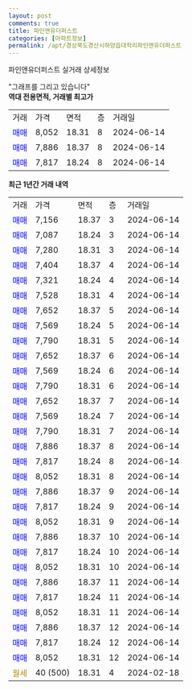 ```yaml
---
layout: post
comments: true
title: 파인앤유더퍼스트
categories: [아파트정보]
permalink: /apt/경상북도경산시하양읍대학리파인앤유더퍼스트
---
```


파인앤유더퍼스트 실거래 상세정보

<script type="text/javascript">
  google.charts.load('current', {'packages':['line', 'corechart']});
  google.charts.setOnLoadCallback(drawChart);

  function drawChart() {
    var data = new google.visualization.DataTable();
    data.addColumn('date', '거래일');
    data.addColumn('number', "매매");
    data.addColumn('number', "전세");
    data.addColumn('number', "전매");

    data.addRows([[new Date(Date.parse("2024-06-14")), 7156, null, null], [new Date(Date.parse("2024-06-14")), 7087, null, null], [new Date(Date.parse("2024-06-14")), 7280, null, null], [new Date(Date.parse("2024-06-14")), 7404, null, null], [new Date(Date.parse("2024-06-14")), 7321, null, null], [new Date(Date.parse("2024-06-14")), 7528, null, null], [new Date(Date.parse("2024-06-14")), 7652, null, null], [new Date(Date.parse("2024-06-14")), 7569, null, null], [new Date(Date.parse("2024-06-14")), 7790, null, null], [new Date(Date.parse("2024-06-14")), 7652, null, null], [new Date(Date.parse("2024-06-14")), 7569, null, null], [new Date(Date.parse("2024-06-14")), 7790, null, null], [new Date(Date.parse("2024-06-14")), 7652, null, null], [new Date(Date.parse("2024-06-14")), 7569, null, null], [new Date(Date.parse("2024-06-14")), 7790, null, null], [new Date(Date.parse("2024-06-14")), 7886, null, null], [new Date(Date.parse("2024-06-14")), 7817, null, null], [new Date(Date.parse("2024-06-14")), 8052, null, null], [new Date(Date.parse("2024-06-14")), 7886, null, null], [new Date(Date.parse("2024-06-14")), 7817, null, null], [new Date(Date.parse("2024-06-14")), 8052, null, null], [new Date(Date.parse("2024-06-14")), 7886, null, null], [new Date(Date.parse("2024-06-14")), 7817, null, null], [new Date(Date.parse("2024-06-14")), 8052, null, null], [new Date(Date.parse("2024-06-14")), 7886, null, null], [new Date(Date.parse("2024-06-14")), 7817, null, null], [new Date(Date.parse("2024-06-14")), 8052, null, null], [new Date(Date.parse("2024-06-14")), 7886, null, null], [new Date(Date.parse("2024-06-14")), 7817, null, null], [new Date(Date.parse("2024-06-14")), 8052, null, null], [new Date(Date.parse("2024-02-18")), null, null, null]]);

    var options = {
      hAxis: {
        format: 'yyyy/MM/dd'
      },    
      lineWidth: 0,
      pointsVisible: true,    
      title: '최근 1년간 유형별 실거래가 분포',
      legend: { position: 'bottom' }
    };

    var formatter = new google.visualization.NumberFormat({pattern:'###,###'} );
    formatter.format(data, 1);
    formatter.format(data, 2);
    
    setTimeout(function() {
        var chart = new google.visualization.LineChart(document.getElementById('columnchart_material'));
        chart.draw(data, (options));
        document.getElementById('loading').style.display = 'none';
    }, 200);
  }
</script>


<div id="loading" style="z-index:20; display: block; margin-left: 0px">"그래프를 그리고 있습니다"</div>
<div id="columnchart_material" style="width: 95%; margin-left: 0px; display: block"></div>
<!-- contents start -->
<b>역대 전용면적, 거래별 최고가</b>
<table class="sortable">
    <tr>
      <td>거래</td>
      <td>가격</td>
      <td>면적</td>
      <td>층</td>
      <td>거래일</td>
    </tr>
        <tr>
          <td><a style="color: blue">매매</a></td>
          <td>8,052</td>
          <td>18.31</td>
          <td>8</td>
          <td>2024-06-14</td>
        </tr>            <tr>
          <td><a style="color: blue">매매</a></td>
          <td>7,886</td>
          <td>18.37</td>
          <td>8</td>
          <td>2024-06-14</td>
        </tr>            <tr>
          <td><a style="color: blue">매매</a></td>
          <td>7,817</td>
          <td>18.24</td>
          <td>8</td>
          <td>2024-06-14</td>
        </tr>        
    
    
</table>

<b>최근 1년간 거래 내역</b>

<table class="sortable">
    <tr>
      <td>거래</td>
      <td>가격</td>
      <td>면적</td>
      <td>층</td>
      <td>거래일</td>
    </tr>
    <tr>
      <td><a style="color: blue">매매</a></td>
      <td>7,156</td>
      <td>18.37</td>
      <td>3</td>
      <td>2024-06-14</td>
    </tr>          <tr>
      <td><a style="color: blue">매매</a></td>
      <td>7,087</td>
      <td>18.24</td>
      <td>3</td>
      <td>2024-06-14</td>
    </tr>          <tr>
      <td><a style="color: blue">매매</a></td>
      <td>7,280</td>
      <td>18.31</td>
      <td>3</td>
      <td>2024-06-14</td>
    </tr>          <tr>
      <td><a style="color: blue">매매</a></td>
      <td>7,404</td>
      <td>18.37</td>
      <td>4</td>
      <td>2024-06-14</td>
    </tr>          <tr>
      <td><a style="color: blue">매매</a></td>
      <td>7,321</td>
      <td>18.24</td>
      <td>4</td>
      <td>2024-06-14</td>
    </tr>          <tr>
      <td><a style="color: blue">매매</a></td>
      <td>7,528</td>
      <td>18.31</td>
      <td>4</td>
      <td>2024-06-14</td>
    </tr>          <tr>
      <td><a style="color: blue">매매</a></td>
      <td>7,652</td>
      <td>18.37</td>
      <td>5</td>
      <td>2024-06-14</td>
    </tr>          <tr>
      <td><a style="color: blue">매매</a></td>
      <td>7,569</td>
      <td>18.24</td>
      <td>5</td>
      <td>2024-06-14</td>
    </tr>          <tr>
      <td><a style="color: blue">매매</a></td>
      <td>7,790</td>
      <td>18.31</td>
      <td>5</td>
      <td>2024-06-14</td>
    </tr>          <tr>
      <td><a style="color: blue">매매</a></td>
      <td>7,652</td>
      <td>18.37</td>
      <td>6</td>
      <td>2024-06-14</td>
    </tr>          <tr>
      <td><a style="color: blue">매매</a></td>
      <td>7,569</td>
      <td>18.24</td>
      <td>6</td>
      <td>2024-06-14</td>
    </tr>          <tr>
      <td><a style="color: blue">매매</a></td>
      <td>7,790</td>
      <td>18.31</td>
      <td>6</td>
      <td>2024-06-14</td>
    </tr>          <tr>
      <td><a style="color: blue">매매</a></td>
      <td>7,652</td>
      <td>18.37</td>
      <td>7</td>
      <td>2024-06-14</td>
    </tr>          <tr>
      <td><a style="color: blue">매매</a></td>
      <td>7,569</td>
      <td>18.24</td>
      <td>7</td>
      <td>2024-06-14</td>
    </tr>          <tr>
      <td><a style="color: blue">매매</a></td>
      <td>7,790</td>
      <td>18.31</td>
      <td>7</td>
      <td>2024-06-14</td>
    </tr>          <tr>
      <td><a style="color: blue">매매</a></td>
      <td>7,886</td>
      <td>18.37</td>
      <td>8</td>
      <td>2024-06-14</td>
    </tr>          <tr>
      <td><a style="color: blue">매매</a></td>
      <td>7,817</td>
      <td>18.24</td>
      <td>8</td>
      <td>2024-06-14</td>
    </tr>          <tr>
      <td><a style="color: blue">매매</a></td>
      <td>8,052</td>
      <td>18.31</td>
      <td>8</td>
      <td>2024-06-14</td>
    </tr>          <tr>
      <td><a style="color: blue">매매</a></td>
      <td>7,886</td>
      <td>18.37</td>
      <td>9</td>
      <td>2024-06-14</td>
    </tr>          <tr>
      <td><a style="color: blue">매매</a></td>
      <td>7,817</td>
      <td>18.24</td>
      <td>9</td>
      <td>2024-06-14</td>
    </tr>          <tr>
      <td><a style="color: blue">매매</a></td>
      <td>8,052</td>
      <td>18.31</td>
      <td>9</td>
      <td>2024-06-14</td>
    </tr>          <tr>
      <td><a style="color: blue">매매</a></td>
      <td>7,886</td>
      <td>18.37</td>
      <td>10</td>
      <td>2024-06-14</td>
    </tr>          <tr>
      <td><a style="color: blue">매매</a></td>
      <td>7,817</td>
      <td>18.24</td>
      <td>10</td>
      <td>2024-06-14</td>
    </tr>          <tr>
      <td><a style="color: blue">매매</a></td>
      <td>8,052</td>
      <td>18.31</td>
      <td>10</td>
      <td>2024-06-14</td>
    </tr>          <tr>
      <td><a style="color: blue">매매</a></td>
      <td>7,886</td>
      <td>18.37</td>
      <td>11</td>
      <td>2024-06-14</td>
    </tr>          <tr>
      <td><a style="color: blue">매매</a></td>
      <td>7,817</td>
      <td>18.24</td>
      <td>11</td>
      <td>2024-06-14</td>
    </tr>          <tr>
      <td><a style="color: blue">매매</a></td>
      <td>8,052</td>
      <td>18.31</td>
      <td>11</td>
      <td>2024-06-14</td>
    </tr>          <tr>
      <td><a style="color: blue">매매</a></td>
      <td>7,886</td>
      <td>18.37</td>
      <td>12</td>
      <td>2024-06-14</td>
    </tr>          <tr>
      <td><a style="color: blue">매매</a></td>
      <td>7,817</td>
      <td>18.24</td>
      <td>12</td>
      <td>2024-06-14</td>
    </tr>          <tr>
      <td><a style="color: blue">매매</a></td>
      <td>8,052</td>
      <td>18.31</td>
      <td>12</td>
      <td>2024-06-14</td>
    </tr>          <tr>
      <td><a style="color: darkgoldenrod">월세</a></td>
      <td>40 (500)</td>
      <td>18.31</td>
      <td>4</td>
      <td>2024-02-18</td>
    </tr>      </table>
<!-- contents end -->    

